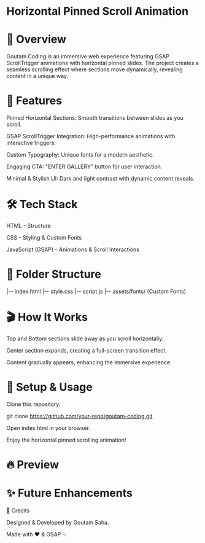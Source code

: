 # Horizontal Pinned Scroll Animation

# 🚀 Overview

Goutam Coding is an immersive web experience featuring GSAP ScrollTrigger animations with horizontal pinned slides. The project creates a seamless scrolling effect where sections move dynamically, revealing content in a unique way.

# 🎨 Features

Pinned Horizontal Sections: Smooth transitions between slides as you scroll.

GSAP ScrollTrigger Integration: High-performance animations with interactive triggers.

Custom Typography: Unique fonts for a modern aesthetic.

Engaging CTA: "ENTER GALLERY" button for user interaction.

Minimal & Stylish UI: Dark and light contrast with dynamic content reveals.

#  🛠️ Tech Stack

HTML - Structure

CSS - Styling & Custom Fonts

JavaScript (GSAP) - Animations & Scroll Interactions

# 📂 Folder Structure

|-- index.html
|-- style.css
|-- script.js
|-- assets/fonts/ (Custom Fonts)

# 🎬 How It Works

Top and Bottom sections slide away as you scroll horizontally.

Center section expands, creating a full-screen transition effect.

Content gradually appears, enhancing the immersive experience.

# 🚀 Setup & Usage

Clone this repository:

git clone https://github.com/your-repo/goutam-coding.git

Open index.html in your browser.

Enjoy the horizontal pinned scrolling animation!

# 🔥 Preview



# ✨ Future Enhancements



🙌 Credits

Designed & Developed by Goutam Saha.

Made with ❤️ & GSAP ✨
